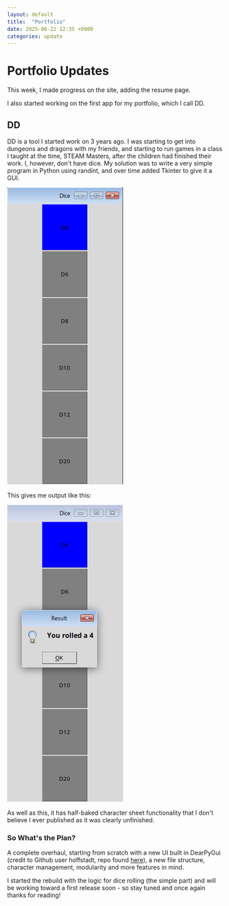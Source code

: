 ```yaml
---
layout: default
title:  "Portfolio"
date: 2025-06-22 12:35 +0900
categories: update
---
```

# Portfolio Updates

This week, I made progress on the site, adding the resume page.

I also started working on the first app for my portfolio, which I call DD.

## DD
DD is a tool I started work on 3 years ago. I was starting to get into dungeons and dragons with my friends, and starting to run games in a class I taught at the time, STEAM Masters, after the children had finished their work. I, however, don't have dice.
My solution was to write a very simple program in Python using randint, and over time added Tkinter to give it a GUI.

<img src="/assets/DDPic.png" alt="DD UI Screenshot">

This gives me output like this:

<img src="/assets/DDPic2.png">

As well as this, it has half-baked character sheet functionality that I don't believe I ever published as it was clearly unfinished.

### So What's the Plan?

A complete overhaul, starting from scratch with a new UI built in DearPyGui (credit to Github user hoffstadt, repo found <a href="https://github.com/hoffstadt/DearPyGui">here</a>), a new file structure, character management, modularity and more features in mind.

I started the rebuild with the logic for dice rolling (the simple part) and will be working toward a first release soon - so stay tuned and once again thanks for reading!
